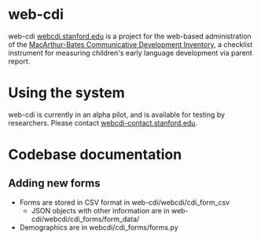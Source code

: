# web-cdi

web-cdi [webcdi.stanford.edu](http://webcdi.stanford.edu) is a project for the web-based administration of the [MacArthur-Bates Communicative Development Inventory](mb-cdi.stanford.edu), a checklist instrument for measuring children's early language development via parent report.

# Using the system

web-cdi is currently in an alpha pilot, and is available for testing by researchers. Please contact [webcdi-contact.stanford.edu](mailto://webcdi-contact@stanford.edu).  

# Codebase documentation

## Adding new forms

+ Forms are stored in CSV format in web-cdi/webcdi/cdi_form_csv
  + JSON objects with other information are in web-cdi/webcdi/cdi_forms/form_data/
+ Demographics are in webcdi/cdi_forms/forms.py
##

